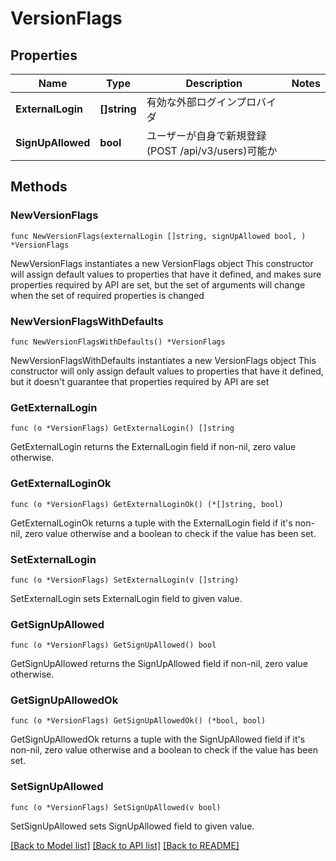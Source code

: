 # VersionFlags

## Properties

Name | Type | Description | Notes
------------ | ------------- | ------------- | -------------
**ExternalLogin** | **[]string** | 有効な外部ログインプロバイダ | 
**SignUpAllowed** | **bool** | ユーザーが自身で新規登録(POST /api/v3/users)可能か | 

## Methods

### NewVersionFlags

`func NewVersionFlags(externalLogin []string, signUpAllowed bool, ) *VersionFlags`

NewVersionFlags instantiates a new VersionFlags object
This constructor will assign default values to properties that have it defined,
and makes sure properties required by API are set, but the set of arguments
will change when the set of required properties is changed

### NewVersionFlagsWithDefaults

`func NewVersionFlagsWithDefaults() *VersionFlags`

NewVersionFlagsWithDefaults instantiates a new VersionFlags object
This constructor will only assign default values to properties that have it defined,
but it doesn't guarantee that properties required by API are set

### GetExternalLogin

`func (o *VersionFlags) GetExternalLogin() []string`

GetExternalLogin returns the ExternalLogin field if non-nil, zero value otherwise.

### GetExternalLoginOk

`func (o *VersionFlags) GetExternalLoginOk() (*[]string, bool)`

GetExternalLoginOk returns a tuple with the ExternalLogin field if it's non-nil, zero value otherwise
and a boolean to check if the value has been set.

### SetExternalLogin

`func (o *VersionFlags) SetExternalLogin(v []string)`

SetExternalLogin sets ExternalLogin field to given value.


### GetSignUpAllowed

`func (o *VersionFlags) GetSignUpAllowed() bool`

GetSignUpAllowed returns the SignUpAllowed field if non-nil, zero value otherwise.

### GetSignUpAllowedOk

`func (o *VersionFlags) GetSignUpAllowedOk() (*bool, bool)`

GetSignUpAllowedOk returns a tuple with the SignUpAllowed field if it's non-nil, zero value otherwise
and a boolean to check if the value has been set.

### SetSignUpAllowed

`func (o *VersionFlags) SetSignUpAllowed(v bool)`

SetSignUpAllowed sets SignUpAllowed field to given value.



[[Back to Model list]](../README.md#documentation-for-models) [[Back to API list]](../README.md#documentation-for-api-endpoints) [[Back to README]](../README.md)


